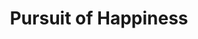 ---
title: Pursuit of Happiness
slug: pursuit-of-happiness-1
artist: Kid Cudi
youtube: 7xzU9Qqdqww
position: 158
---
